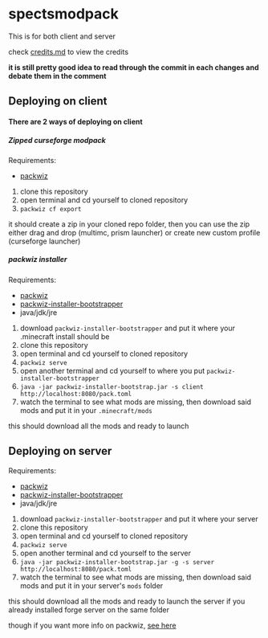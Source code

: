 # spectsmodpack
This is for both client and server

check [credits.md](credits.md) to view the credits

**it is still pretty good idea to read through the commit in each changes and debate them in the comment**

## Deploying on client
#### There are 2 ways of deploying on client
##### Zipped curseforge modpack

Requirements:
- [packwiz](https://github.com/packwiz/packwiz)

1. clone this repository
2. open terminal and cd yourself to cloned repository
3. `packwiz cf export`

it should create a zip in your cloned repo folder, then you can use the zip either drag and drop (multimc, prism launcher) or create new custom profile (curseforge launcher)

##### packwiz installer

Requirements:
- [packwiz](https://github.com/packwiz/packwiz)
- [packwiz-installer-bootstrapper](https://github.com/packwiz/packwiz-installer-bootstrap/releases)
- java/jdk/jre

1. download `packwiz-installer-bootstrapper` and put it where your .minecraft install should be
2. clone this repository
3. open terminal and cd yourself to cloned repository
4. `packwiz serve`
5. open another terminal and cd yourself to where you put `packwiz-installer-bootstrapper`
6. `java -jar packwiz-installer-bootstrap.jar -s client http://localhost:8080/pack.toml`
7. watch the terminal to see what mods are missing, then download said mods and put it in your `.minecraft/mods`

this should download all the mods and ready to launch

## Deploying on server

Requirements:
- [packwiz](https://github.com/packwiz/packwiz)
- [packwiz-installer-bootstrapper](https://github.com/packwiz/packwiz-installer-bootstrap/releases)
- java/jdk/jre

1. download `packwiz-installer-bootstrapper` and put it where your server
2. clone this repository
3. open terminal and cd yourself to cloned repository
4. `packwiz serve`
5. open another terminal and cd yourself to the server
6. `java -jar packwiz-installer-bootstrap.jar -g -s server http://localhost:8080/pack.toml`
7. watch the terminal to see what mods are missing, then download said mods and put it in your server's `mods` folder

this should download all the mods and ready to launch the server if you already installed forge server on the same folder

though if you want more info on packwiz, [see here](https://packwiz.infra.link/tutorials/creating/getting-started/)